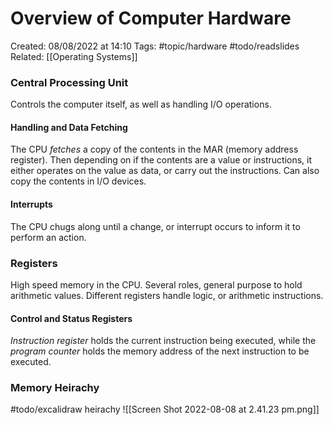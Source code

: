 # Overview of Computer Hardware
Created: 08/08/2022 at 14:10
Tags: #topic/hardware #todo/readslides
Related: [[Operating Systems]]

### Central Processing Unit
Controls the computer itself, as well as handling I/O operations.

#### Handling and Data Fetching
The CPU *fetches* a copy of the contents in the MAR (memory address register).
Then depending on if the contents are a value or instructions, it either operates on the value as data, or carry out the instructions. Can also copy the contents in I/O devices.

#### Interrupts
The CPU chugs along until a change, or interrupt occurs to inform it to perform an action.


### Registers
High speed memory in the CPU. Several roles, general purpose to hold arithmetic values. Different registers handle logic, or arithmetic instructions.

#### Control and Status Registers
*Instruction register* holds the current instruction being executed, while the *program counter* holds the memory address of the next instruction to be executed.

### Memory Heirachy
#todo/excalidraw heirachy
![[Screen Shot 2022-08-08 at 2.41.23 pm.png]]